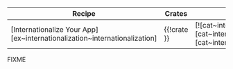 | Recipe | Crates | Categories |
|--------|--------|------------|
| [Internationalize Your App][ex~internationalization~internationalization] | {{!crate }} | [![cat~internationalization][cat~internationalization~badge]][cat~internationalization] |

<div class="hidden">
FIXME
</div>
